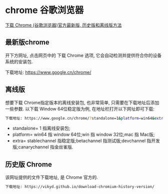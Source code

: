 # chrome 谷歌浏览器

[下载 Chrome (谷歌浏览器)官方最新版, 历史版和离线版方法](https://www.cccitu.com/4868.html)

## 最新版chrome

开下方网址, 点击网页中的 下载 Chrome 选项, 它会自动检测并提供符合你的设备系统的安装包.

下载地址: https://www.google.cn/chrome/

## 离线版

想要下载 Chrome指定版本的离线安装包, 也非常简单, 只需要在下载地址后添加一些参数.
以下载 Window 64位稳定版为例, 在地址栏打开以下网址即可下载:

```bash
下载地址: https://www.google.cn/chrome/?standalone=1&platform=win64&extra=stablechannel
```

+ standalone= 1 指离线安装包;
+ platform= win64 指 window 64位;win 指 window 32位;mac 指 Mac版;
+ extra= stablechannel 指稳定版;betachannel 指测试版;devchannel 指开发版;canarychannel 指金丝雀版.

## 历史版 Chrome

该网址提供的文件下载地址, 是 Chrome 官方的.

```bash
下载地址: https://vikyd.github.io/download-chromium-history-version/
```
